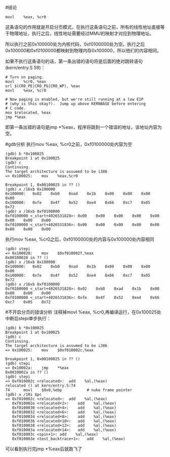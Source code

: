 #结论
```
movl    %eax, %cr0
```
这条语句的作用就是开启分页模式，在执行这条语句之前，所有的线性地址直接等于物理地址，执行之后，线性地址需要经过MMU的映射才对应到物理地址。

所以执行之前0x100000处为内核代码，0xf0100000处为空。执行之后0x100000和0xf0100000都映射到物理内存0x100000，所以他们的内容相同。

如果不执行这条语句的话，第一条出错的语句将是后面的绝对跳转语句(kern/entry.S 59)：
```
# Turn on paging.
movl    %cr0, %eax
orl $(CR0_PE|CR0_PG|CR0_WP), %eax
movl    %eax, %cr0

# Now paging is enabled, but we're still running at a low EIP
# (why is this okay?).  Jump up above KERNBASE before entering
# C code.
mov $relocated, %eax
jmp *%eax
```
即第一条出错的语句是jmp *%eax，程序将跳到一个错误的地址，该地址内容为空。

#gdb分析
执行mov %eax, %cr0之前，0xf0100000处内容为空
```
(gdb) b *0x100025
Breakpoint 1 at 0x100025
(gdb) c
Continuing.
The target architecture is assumed to be i386
=> 0x100025:    mov    %eax,%cr0

Breakpoint 1, 0x00100025 in ?? ()
(gdb) x /16xb 0x100000
0x100000:   0x02    0xb0    0xad    0x1b    0x00    0x00    0x00    0x00
0x100008:   0xfe    0x4f    0x52    0xe4    0x66    0xc7    0x05    0x72
(gdb) x /16xb 0xf0100000
0xf0100000 <_start+4026531828>: 0x00    0x00    0x00    0x00    0x00    0x00    0x00    0x00
0xf0100008 <_start+4026531836>: 0x00    0x00    0x00    0x00    0x00    0x00    0x00    0x00
```

执行mov %eax, %cr0之后，0xf0100000处的内容与0x100000处内容相同
```
(gdb) stepi
=> 0x100028:    mov    $0xf010002f,%eax
0x00100028 in ?? ()
(gdb) x /16xb 0x100000
0x100000:   0x02    0xb0    0xad    0x1b    0x00    0x00    0x00    0x00
0x100008:   0xfe    0x4f    0x52    0xe4    0x66    0xc7    0x05    0x72
(gdb) x /16xb 0xf0100000
0xf0100000 <_start+4026531828>: 0x02    0xb0    0xad    0x1b    0x00    0x00    0x00    0x00
0xf0100008 <_start+4026531836>: 0xfe    0x4f    0x52    0xe4    0x66    0xc7    0x05    0x72
```

#不开启分页的错误分析
注释掉movl    %eax, %cr0,再编译运行，在0x100025处中断后stepi单步执行：
```
(gdb) b *0x100025
Breakpoint 1 at 0x100025
(gdb) c
Continuing.
The target architecture is assumed to be i386
=> 0x100025:    mov    $0xf010002c,%eax

Breakpoint 1, 0x00100025 in ?? ()
(gdb) stepi
=> 0x10002a:    jmp    *%eax
0x0010002a in ?? ()
(gdb) stepi
=> 0xf010002c <relocated>:  add    %al,(%eax)
relocated () at kern/entry.S:74
74      movl    $0x0,%ebp           # nuke frame pointer
(gdb) x /10i $pc
=> 0xf010002c <relocated>:  add    %al,(%eax)
   0xf010002e <relocated+2>:    add    %al,(%eax)
   0xf0100030 <relocated+4>:    add    %al,(%eax)
   0xf0100032 <relocated+6>:    add    %al,(%eax)
   0xf0100034 <relocated+8>:    add    %al,(%eax)
   0xf0100036 <relocated+10>:   add    %al,(%eax)
   0xf0100038 <relocated+12>:   add    %al,(%eax)
   0xf010003a <relocated+14>:   add    %al,(%eax)
   0xf010003c <spin+1>: add    %al,(%eax)
   0xf010003e <test_backtrace+1>:   add    %al,(%eax)
```
可以看到执行完jmp *%eax后就跑飞了

